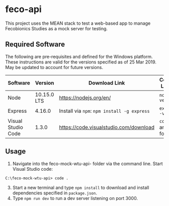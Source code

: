 # feco-api

This project uses the MEAN stack to test a web-based app to manage Fecobionics Studies as a mock server for testing.

## Required Software
The following are pre-requisites and defined for the Windows platform. These instructions are valid for the versions specified as of 25 Mar 2019. May be updated to account for future versions. 

| Software|Version|Download Link | Command Line Test | Additional Notes
|---|---|---|---|---
|Node |10.15.0 LTS |https://nodejs.org/en/| `node --version`
|Express | 4.16.0 | Install via `npm`: `npm install -g express`| `express --version`
|Visual Studio Code | 1.3.0 |https://code.visualstudio.com/download | `code .` in any new folder |

## Usage
1. Navigate into the feco-mock-wtu-api- folder via the command line. Start Visual Studio code:
```
C:\feco-mock-wtu-api> code .
```
3. Start a new terminal and type `npm install` to download and install dependencies specified in `package.json`.
4. Type `npm run dev` to run a dev server listening on port 3000.


